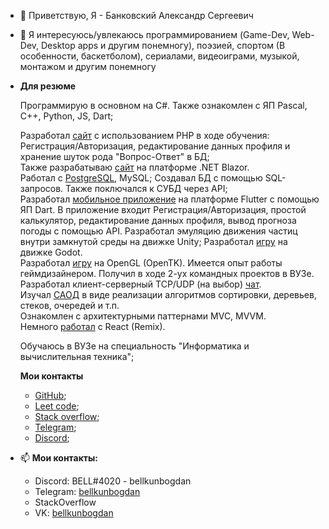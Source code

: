 - 👋 Приветствую, Я - Банковский Александр Сергеевич
- 👀 Я интересуюсь/увлекаюсь программированием (Game-Dev, Web-Dev, Desktop apps и другим понемногу), поэзией, спортом (В особенности, баскетболом), сериалами, видеоиграми, музыкой, монтажом и другим понемногу

- **Для резюме**
  
  Программирую в основном на C#. Также ознакомлен с ЯП Pascal, C++, Python, JS, Dart;  

  Разработал [сайт](https://github.com/NemoNology/WEB-Programming) с использованием PHP в ходе обучения: Регистрация/Авторизация, редактирование данных профиля и хранение шуток рода "Вопрос-Ответ" в БД;  
  Также разрабатываю [сайт](https://github.com/NemoNology/WebAnimEdit) на платформе .NET Blazor.  
  Работал с [PostgreSQL](https://github.com/NemoNology/DB/tree/main/Lab-s), MySQL; Создавал БД с помощью SQL-запросов. Также поключался к СУБД через API;  
  Разработал [мобильное приложение](https://github.com/NemoNology/MobileApplication) на платформе Flutter с помощью ЯП Dart. В приложение входит Регистрация/Авторизация, простой калькулятор, редактирование данных профиля, вывод прогноза погоды с помощью API.
  Разработал эмуляцию движения частиц внутри замкнутой среды на движке Unity;
  Разработал [игру](https://github.com/NemoNology/Interactive-graphic-systems/tree/main/Lab-s/3) на движке Godot.  
  Разработал [игру](https://github.com/NemoNology/Interactive-graphic-systems/tree/main/Lab-s/2) на OpenGL (OpenTK).
  Имеется опыт работы геймдизайнером. Получил в ходе 2-ух командных проектов в ВУЗе.  
  Разработал клиент-серверный TCP/UDP (на выбор) [чат](https://github.com/NemoNology/CSNT/tree/main/VI/Lab-s/Client-Server%20chat).  
  Изучал [САОД](https://github.com/NemoNology/SDPA) в виде реализации алгоритмов сортировки, деревьев, стеков, очередей и т.п.  
  Ознакомлен с архитектурными паттернами MVC, MVVM.  
  Немного [работал](https://github.com/NemoNology/WebAnimEdit/commit/4bfabff01d3573ae18a338dce56d221badfa227f) с React (Remix).  
  
  Обучаюсь в ВУЗе на специальность "Информатика и вычислительная техника";

  **Мои контакты**

  - [GitHub](https://github.com/NemoNology/);
  - [Leet code](https://leetcode.com/u/NemoNology/);
  - [Stack overflow](https://stackoverflow.com/users/23841077/nemonology);
  - [Telegram](https://t.me/bellkunbogdan);
  - [Discord](https://discord.com/users/411445720374050818);

- 📫 **Мои контакты:**

  - Discord: BELL#4020 - bellkunbogdan
  - Telegram: [bellkunbogdan](t.me/bellkunbogdan)
  - StackOverflow
  - VK: [bellkunbogdan](vk.com/bellkunbogdan)

